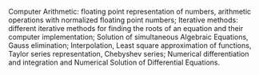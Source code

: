 Computer Arithmetic: floating point representation of numbers, arithmetic operations with normalized floating point numbers; Iterative methods: different iterative methods for finding the roots of an equation and their computer implementation; Solution of simultaneous Algebraic Equations, Gauss elimination; Interpolation, Least square approximation of functions, Taylor series representation, Chebyshev series; Numerical differentiation and integration and Numerical Solution of Differential Equations.
